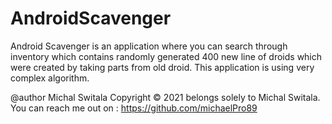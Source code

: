 # AndroidScavenger
Android Scavenger is an application where you can search through inventory which contains randomly generated 400 new line of droids which were created by taking parts from old droid. This application is using very complex algorithm.

@author Michal Switala
Copyright © 2021 belongs solely to Michal Switala.
You can reach me out on : https://github.com/michaelPro89

